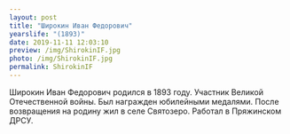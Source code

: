 ```yaml
---
layout: post
title: "Широкин Иван Федорович"
yearslife: "(1893)"
date: 2019-11-11 12:03:10
preview: /img/ShirokinIF.jpg
photo: /img/ShirokinIF.jpg
permalink: ShirokinIF
---
```


Широкин Иван Федорович родился в 1893 году. Участник Великой Отечественной войны. Был награжден юбилейными медалями. После возвращения на родину жил в селе Святозеро. Работал в Пряжинском ДРСУ.